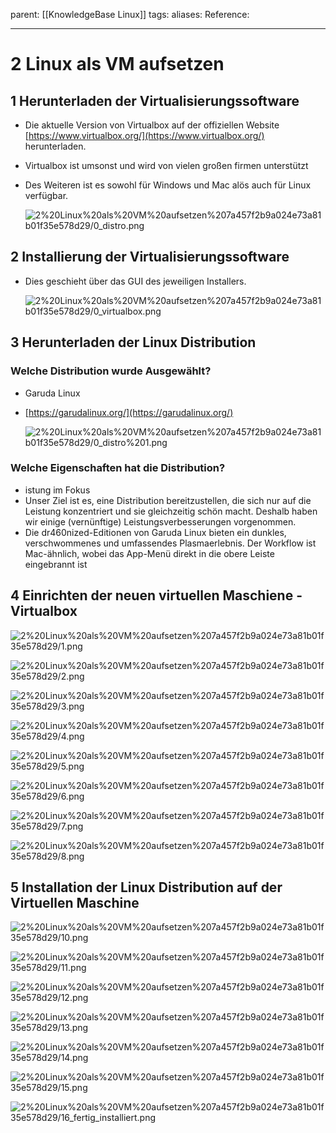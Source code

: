 parent: [[KnowledgeBase Linux]]
tags:
aliases: 
Reference:

---
# 2 Linux als VM aufsetzen

## 1 Herunterladen der Virtualisierungssoftware

- Die aktuelle Version von Virtualbox auf der offiziellen Website [https://www.virtualbox.org/](https://www.virtualbox.org/) herunterladen.
- Virtualbox ist umsonst und wird von vielen großen firmen unterstützt
- Des Weiteren ist es sowohl für Windows und Mac alös auch für Linux verfügbar.

    ![2%20Linux%20als%20VM%20aufsetzen%207a457f2b9a024e73a81b01f35e578d29/0_distro.png](0_distro.png)

## 2 Installierung der Virtualisierungssoftware

- Dies geschieht über das GUI des jeweiligen Installers.

    ![2%20Linux%20als%20VM%20aufsetzen%207a457f2b9a024e73a81b01f35e578d29/0_virtualbox.png](0_virtualbox.png)

## 3 Herunterladen der Linux Distribution

### Welche Distribution wurde Ausgewählt?

- Garuda Linux
- [https://garudalinux.org/](https://garudalinux.org/)

    ![2%20Linux%20als%20VM%20aufsetzen%207a457f2b9a024e73a81b01f35e578d29/0_distro%201.png](0_distro%201.png)

### Welche Eigenschaften hat die Distribution?

- istung im Fokus
- Unser Ziel ist es, eine Distribution bereitzustellen, die sich nur auf die Leistung konzentriert und sie gleichzeitig schön macht. Deshalb haben wir einige (vernünftige) Leistungsverbesserungen vorgenommen.
- Die dr460nized-Editionen von Garuda Linux bieten ein dunkles, verschwommenes und umfassendes Plasmaerlebnis. Der Workflow ist Mac-ähnlich, wobei das App-Menü direkt in die obere Leiste eingebrannt ist

## 4 Einrichten der neuen virtuellen Maschiene - Virtualbox

![2%20Linux%20als%20VM%20aufsetzen%207a457f2b9a024e73a81b01f35e578d29/1.png](1.png)

![2%20Linux%20als%20VM%20aufsetzen%207a457f2b9a024e73a81b01f35e578d29/2.png](2.png)

![2%20Linux%20als%20VM%20aufsetzen%207a457f2b9a024e73a81b01f35e578d29/3.png](3.png)

![2%20Linux%20als%20VM%20aufsetzen%207a457f2b9a024e73a81b01f35e578d29/4.png](4.png)

![2%20Linux%20als%20VM%20aufsetzen%207a457f2b9a024e73a81b01f35e578d29/5.png](5.png)

![2%20Linux%20als%20VM%20aufsetzen%207a457f2b9a024e73a81b01f35e578d29/6.png](6.png)

![2%20Linux%20als%20VM%20aufsetzen%207a457f2b9a024e73a81b01f35e578d29/7.png](7.png)

![2%20Linux%20als%20VM%20aufsetzen%207a457f2b9a024e73a81b01f35e578d29/8.png](8.png)

## 5 Installation der Linux Distribution auf der Virtuellen Maschine

![2%20Linux%20als%20VM%20aufsetzen%207a457f2b9a024e73a81b01f35e578d29/10.png](10.png)

![2%20Linux%20als%20VM%20aufsetzen%207a457f2b9a024e73a81b01f35e578d29/11.png](11.png)

![2%20Linux%20als%20VM%20aufsetzen%207a457f2b9a024e73a81b01f35e578d29/12.png](12.png)

![2%20Linux%20als%20VM%20aufsetzen%207a457f2b9a024e73a81b01f35e578d29/13.png](13.png)

![2%20Linux%20als%20VM%20aufsetzen%207a457f2b9a024e73a81b01f35e578d29/14.png](14.png)

![2%20Linux%20als%20VM%20aufsetzen%207a457f2b9a024e73a81b01f35e578d29/15.png](15.png)

![2%20Linux%20als%20VM%20aufsetzen%207a457f2b9a024e73a81b01f35e578d29/16_fertig_installiert.png](16_fertig_installiert.png)